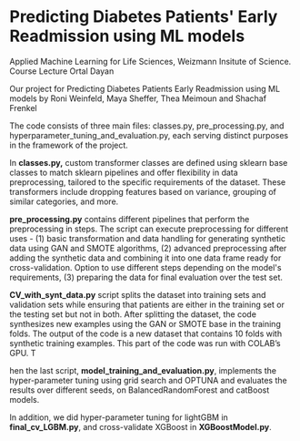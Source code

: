 # Predicting Diabetes Patients' Early Readmission using ML models
Applied Machine Learning for Life Sciences, Weizmann Insitute of Science. 
Course Lecture Ortal Dayan

Our project for Predicting Diabetes Patients Early Readmission using ML models by Roni Weinfeld, Maya Sheffer, Thea Meimoun and Shachaf Frenkel

The code consists of three main files: classes.py, pre_processing.py, and hyperparameter_tuning_and_evaluation.py, each serving distinct purposes in the framework of the project.

In **classes.py,** custom transformer classes are defined using sklearn base classes to match sklearn pipelines and offer flexibility in data preprocessing, tailored to the specific requirements of the dataset. These transformers include dropping features based on variance, grouping of similar categories, and more.

**pre_processing.py** contains different pipelines that perform the preprocessing in steps. The script can execute preprocessing for different uses - (1) basic transformation and data handling for generating synthetic data using GAN and SMOTE algorithms, (2) advanced preprocessing after adding the synthetic data and combining it into one data frame ready for cross-validation. Option to use different steps depending on the model's requirements, (3) preparing the data for final evaluation over the test set.

**CV_with_synt_data.py** script splits the dataset into training sets and validation sets while ensuring that patients are either in the training set or the testing set but not in both. After splitting the dataset, the code synthesizes new examples using the GAN or SMOTE base in the training folds. The output of the code is a new dataset that contains 10 folds with synthetic training examples. This part of the code was run with COLAB’s GPU. T

hen the last script, **model_training_and_evaluation.py**, implements the hyper-parameter tuning using grid search and OPTUNA and evaluates the results over different seeds, on BalancedRandomForest and catBoost models. 

In addition, we did hyper-parameter tuning for lightGBM in **final_cv_LGBM.py**, and cross-validate XGBoost in **XGBoostModel.py**.

